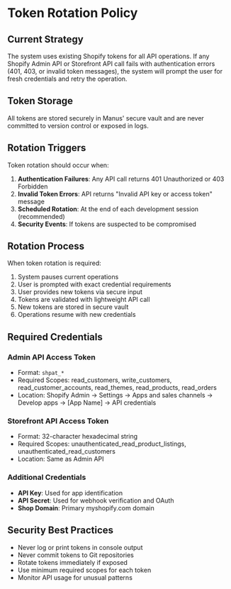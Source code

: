 # Token Rotation Policy

## Current Strategy

The system uses existing Shopify tokens for all API operations. If any Shopify Admin API or Storefront API call fails with authentication errors (401, 403, or invalid token messages), the system will prompt the user for fresh credentials and retry the operation.

## Token Storage

All tokens are stored securely in Manus' secure vault and are never committed to version control or exposed in logs.

## Rotation Triggers

Token rotation should occur when:

1. **Authentication Failures**: Any API call returns 401 Unauthorized or 403 Forbidden
2. **Invalid Token Errors**: API returns "Invalid API key or access token" message
3. **Scheduled Rotation**: At the end of each development session (recommended)
4. **Security Events**: If tokens are suspected to be compromised

## Rotation Process

When token rotation is required:

1. System pauses current operations
2. User is prompted with exact credential requirements
3. User provides new tokens via secure input
4. Tokens are validated with lightweight API call
5. New tokens are stored in secure vault
6. Operations resume with new credentials

## Required Credentials

### Admin API Access Token
- Format: `shpat_*`
- Required Scopes: read_customers, write_customers, read_customer_accounts, read_themes, read_products, read_orders
- Location: Shopify Admin → Settings → Apps and sales channels → Develop apps → [App Name] → API credentials

### Storefront API Access Token
- Format: 32-character hexadecimal string
- Required Scopes: unauthenticated_read_product_listings, unauthenticated_read_customers
- Location: Same as Admin API

### Additional Credentials
- **API Key**: Used for app identification
- **API Secret**: Used for webhook verification and OAuth
- **Shop Domain**: Primary myshopify.com domain

## Security Best Practices

- Never log or print tokens in console output
- Never commit tokens to Git repositories
- Rotate tokens immediately if exposed
- Use minimum required scopes for each token
- Monitor API usage for unusual patterns

